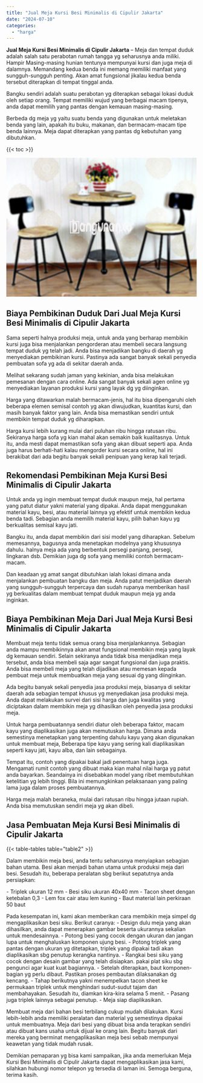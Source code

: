 ```yaml
---
title: "Jual Meja Kursi Besi Minimalis di Cipulir Jakarta"
date: "2024-07-10"
categories: 
  - "harga"
---
```


**Jual Meja Kursi Besi Minimalis di Cipulir Jakarta** – Meja dan tempat duduk adalah salah satu perabotan rumah tangga yg seharusnya anda miliki. Hampir Masing-masing hunian tentunya mempunyai kursi dan juga meja di dalamnya. Memandang kedua benda ini memang memiliki manfaat yang sungguh-sungguh penting. Akan amat fungsional jikalau kedua benda tersebut diterapkan di tempat tinggal anda.

Bangku sendiri adalah suatu perabotan yg diterapkan sebagai lokasi duduk oleh setiap orang. Tempat memiliki wujud yang berbagai macam tipenya, anda dapat memilih yang pantas dengan kemauan masing-masing.

Berbeda dg meja yg yaitu suatu benda yang digunakan untuk meletakan benda yang lain, apakah itu buku, makanan, dan bermacam-macam tipe benda lainnya. Meja dapat diterapkan yang pantas dg kebutuhan yang dibutuhkan.

{{< toc >}}

![Jual Meja Kursi Besi Minimalis di Cipulir Jakarta](/images/jual-meja-besi-murah05.png)

## Biaya Pembikinan Duduk Dari Jual Meja Kursi Besi Minimalis di Cipulir Jakarta

Sama seperti halnya produksi meja, untuk anda yang berharap membikin kursi juga bisa menjalankan pengorderan atau membeli secara langsung tempat duduk yg telah jadi. Anda bisa menjadikan bangku di daerah yg menyediakan pembikinan kursi. Pastinya ada sangat banyak sekali penyedia pembuatan sofa yg ada di sekitar daerah anda.

Melihat sekarang sudah jaman yang kekinian, anda bisa melakukan pemesanan dengan cara online. Ada sangat banyak sekali agen online yg menyediakan layanan produksi kursi yang layak dg yg diinginkan.

Harga yang ditawarkan malah bermacam-jenis, hal itu bisa dipengaruhi oleh beberapa elemen semisal contoh yg akan diwujudkan, kuantitas kursi, dan masih banyak faktor yang lain. Anda bisa memastikan sendiri untuk membikin tempat duduk yg diharapkan.

Harga kursi lebih kurang mulai dari puluhan ribu hingga ratusan ribu. Sekiranya harga sofa yg kian mahal akan semakin baik kualitasnya. Untuk itu, anda mesti dapat memastikan sofa yang akan dibuat seperti apa. Anda juga harus berhati-hati kalau mengorder kursi secara online, hal ini berakibat dari ada begitu banyak sekali penipuan yang kerap kali terjadi.

## Rekomendasi Pembikinan Meja Kursi Besi Minimalis di Cipulir Jakarta

Untuk anda yg ingin membuat tempat duduk maupun meja, hal pertama yang patut diatur yakni material yang dipakai. Anda dapat menggunakan material kayu, besi, atau material lainnya yg efektif untuk membikin kedua benda tadi. Sebagian anda memilih material kayu, pilih bahan kayu yg berkualitas semisal kayu jati.

Bangku itu, anda dapat membikin dari sisi model yang diharapkan. Sebelum memesannya, bagusnya anda menetapkan modelnya yang khususnya dahulu. halnya meja ada yang berbentuk persegi panjang, persegi, lingkaran dsb. Demikian juga dg sofa yang memiliki contoh bermacam-macam.

Dan keadaan yg amat sangat dibutuhkan ialah lokasi dimana anda menjalankan pembuatan bangku dan meja. Anda patut menjadikan daerah yang sungguh-sungguh terpercaya dan sudah rupanya memberikan hasil yg berkualitas dalam membuat tempat duduk maupun meja yg anda inginkan.

## Biaya Pembikinan Meja Dari Jual Meja Kursi Besi Minimalis di Cipulir Jakarta

Membuat meja tentu tidak semua orang bisa menjalankannya. Sebagian anda mampu membikinnya akan amat fungsional membikin meja yang layak dg kemauan sendiri. Selain sekiranya anda tidak bisa menjadikan meja tersebut, anda bisa membeli saja agar sangat fungsional dan juga praktis. Anda bisa membeli meja yang telah dijadikan atau memesan kepada pembuat meja untuk membuatkan meja yang sesuai dg yang diinginkan.

Ada begitu banyak sekali penyedia jasa produksi meja, biasanya di sekitar daerah ada sebagian tempat khusus yg menyediakan jasa produksi meja. Anda dapat melakukan survei dari sisi harga dan juga kwalitas yang diciptakan dalam membikin meja yg dihasilkan oleh penyedia jasa produksi meja.

Untuk harga pembuatannya sendiri diatur oleh beberapa faktor, macam kayu yang diaplikasikan juga akan memutuskan harga. Dimana anda semestinya menetapkan yang terpenting dahulu kayu yang akan digunakan untuk membuat meja, Beberapa tipe kayu yang sering kali diaplikasikan seperti kayu jati, kayu alba, dan lain sebagainya.

Tempat itu, contoh yang dipakai bakal jadi penentuan harga juga. Mengamati rumit contoh yang dibuat maka kian mahal nilai harga yg patut anda bayarkan. Seandainya ini disebabkan model yang ribet membutuhkan ketelitian yg lebih tinggi. Bila ini memungkinkan pelaksanaan yang paling lama juga dalam proses pembuatannya.

Harga meja malah beraneka, mulai dari ratusan ribu hingga jutaan rupiah. Anda bisa memutuskan sendiri meja yg akan dibeli.

## Jasa Pembuatan Meja Kursi Besi Minimalis di Cipulir Jakarta

{{< table-tables table="table2" >}}

Dalam membikin meja besi, anda tentu seharusnya menyiapkan sebagian bahan utama. Besi akan menjadi bahan utama untuk produksi meja dari besi. Sesudah itu, beberapa peralatan sbg berikut sepatutnya anda persiapkan:

\- Triplek ukuran 12 mm - Besi siku ukuran 40x40 mm - Tacon sheet dengan ketebalan 0,3 - Lem fox cair atau lem kuning - Baut material lain perkiraan 50 baut

Pada kesempatan ini, kami akan memberikan cara membikin meja simpel dg mengaplikasikan besi siku. Berikut caranya: - Design dulu meja yang akan dihasilkan, anda dapat menerapkan gambar beserta ukurannya sekalian untuk mendesainnya. - Potong besi yang cocok dengan ukuran dan jangan lupa untuk menghaluskan komponen ujung besi. - Potong triplek yang pantas dengan ukuran yg ditetapkan, triplek yang dipakai tadi akan diaplikasikan sbg penutup kerangka nantinya. - Rangkai besi siku yang cocok dengan desain gambar yang telah disiapkan. pakai plat siku sbg pengunci agar kuat kuat bagiannya. - Setelah diterapkan, baut komponen-bagian yg perlu dibaut. Pastikan proses pembautan dilaksanakan dg kencang. - Tahap berikutnya yakni menempelkan tacon sheet ke permukaan triplek untuk menghindari sudut-sudut tajam dan membahayakan. Sesudah itu, diamkan kira-kira selama 5 menit. - Pasang juga triplek lainnya sebagai penutup. - Meja siap diaplikasikan.

Membuat meja dari bahan besi terbilang cukup mudah dilakukan. Kursi lebih-lebih anda memiliki peralatan dan material yg semestinya dipakai untuk membuatnya. Meja dari besi yang dibuat bisa anda terapkan sendiri atau dibuat kans usaha untuk dijual ke orang lain. Begitu banyak dari mereka yang berminat mengaplikasikan meja besi sebab mempunyai keawetan yang tidak mudah rusak.

Demikian pemaparan yg bisa kami sampaikan, jika anda memerlukan Meja Kursi Besi Minimalis di Cipulir Jakarta dapat mengaplikasikan jasa kami, silahkan hubungi nomor telepon yg tersedia di laman ini. Semoga berguna, terima kasih.

